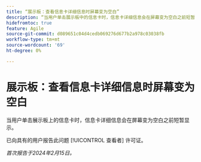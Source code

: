 ```yaml
---
title: “展示板：查看信息卡详细信息时屏幕变为空白”
description: “当用户单击展示板中的信息卡时，信息卡详细信息会在屏幕变为空白之前短暂显示。”
hidefromtoc: true
feature: Agile
source-git-commit: d089651c04d4cedb069276d677b2a978c03038fb
workflow-type: tm+mt
source-wordcount: '69'
ht-degree: 0%

---
```



# 展示板：查看信息卡详细信息时屏幕变为空白

当用户单击展示板上的信息卡时，信息卡详细信息会在屏幕变为空白之前短暂显示。

已向具有的用户报告此问题 [!UICONTROL 查看者] 许可证。

_首次报告于2024年2月15日。_
